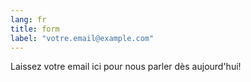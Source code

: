 ```yaml
---
lang: fr
title: form
label: "votre.email@example.com"
---
```


Laissez votre email ici pour nous parler dès aujourd'hui!
